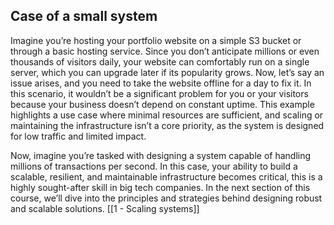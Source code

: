 
## Case of a small system

Imagine you’re hosting your portfolio website on a simple S3 bucket or through a basic hosting service. Since you don’t anticipate millions or even thousands of visitors daily, your website can comfortably run on a single server, which you can upgrade later if its popularity grows. Now, let’s say an issue arises, and you need to take the website offline for a day to fix it. In this scenario, it wouldn’t be a significant problem for you or your visitors because your business doesn’t depend on constant uptime. This example highlights a use case where minimal resources are sufficient, and scaling or maintaining the infrastructure isn’t a core priority, as the system is designed for low traffic and limited impact.

Now, imagine you’re tasked with designing a system capable of handling millions of transactions per second. In this case, your ability to build a scalable, resilient, and maintainable infrastructure becomes critical, this is a highly sought-after skill in big tech companies. In the next section of this course, we’ll dive into the principles and strategies behind designing robust and scalable solutions. 
[[1 - Scaling systems]]